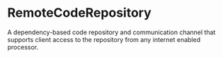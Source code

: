 # RemoteCodeRepository
A dependency-based code repository and communication channel that supports client access to the repository from any internet enabled processor.
